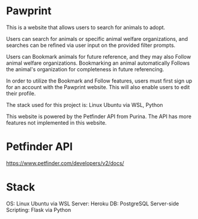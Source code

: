 # Pawprint

This is a website that allows users to search for animals to adopt.

Users can search for animals or specific animal welfare organizations, and searches can be refined via user input on the provided filter prompts.

Users can Bookmark animals for future reference, and they may also Follow animal welfare organizations. Bookmarking an animal automatically Follows the animal's organization for completeness in future referencing.

In order to utilize the Bookmark and Follow features, users must first sign up for an account with the Pawprint website. This will also enable users to edit their profile.

The stack used for this project is: Linux Ubuntu via WSL, Python

This website is powered by the Petfinder API from Purina. The API has more features not implemented in this website.

# Petfinder API

https://www.petfinder.com/developers/v2/docs/

# Stack

OS: Linux Ubuntu via WSL
Server: Heroku
DB: PostgreSQL
Server-side Scripting: Flask via Python
